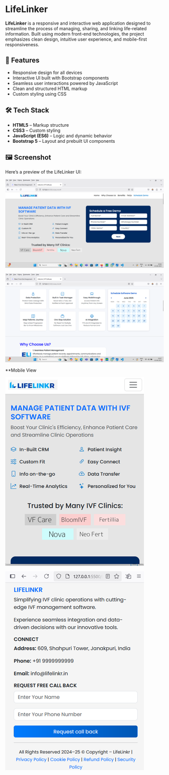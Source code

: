 # LifeLinker

**LifeLinker** is a responsive and interactive web application designed to streamline the process of managing, sharing, and linking life-related information. Built using modern front-end technologies, the project emphasizes clean design, intuitive user experience, and mobile-first responsiveness.

## 🚀 Features

- Responsive design for all devices
- Interactive UI built with Bootstrap components
- Seamless user interactions powered by JavaScript
- Clean and structured HTML markup
- Custom styling using CSS

## 🛠 Tech Stack

- **HTML5** – Markup structure
- **CSS3** – Custom styling
- **JavaScript (ES6)** – Logic and dynamic behavior
- **Bootstrap 5** – Layout and prebuilt UI components


## 🖼️ Screenshot

Here’s a preview of the LifeLinker UI:

![LifeLinker Screenshot](https://github.com/Satyamkus/LifeLinker-Project/blob/main/src/screenshots/Screenshot%20(672).png)


![LifeLinker Screenshot](https://github.com/Satyamkus/LifeLinker-Project/blob/main/src/screenshots/Screenshot%20(673).png)

**Mobile View


![LifeLinker Screenshot](https://github.com/Satyamkus/LifeLinker-Project/blob/main/src/screenshots/Screenshot%20(674).png)


![LifeLinker Screenshot](https://github.com/Satyamkus/LifeLinker-Project/blob/main/src/screenshots/Screenshot%20(675).png)

